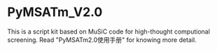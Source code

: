 # PyMSATm_V2.0
This is a script kit based on MuSiC code for high-thought computional screening.
Read "PyMSATm2.0使用手册" for knowing more detail.
